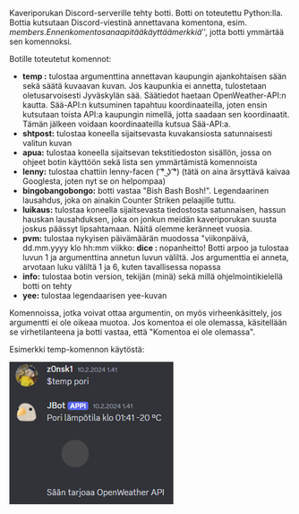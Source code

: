 Kaveriporukan Discord-serverille tehty botti. Botti on toteutettu Python:lla. Bottia kutsutaan Discord-viestinä annettavana komentona, esim. $members. Ennen komentosanaa pitää käyttää merkkiä '$', jotta botti ymmärtää sen komennoksi.  

Botille toteutetut komennot:  
- <strong>temp <kaupunki>:</strong> tulostaa argumenttina annettavan kaupungin ajankohtaisen sään sekä säätä kuvaavan kuvan. Jos kaupunkia ei annetta, tulostetaan oletusarvoisesti Jyväskylän sää. Säätiedot haetaan OpenWeather-API:n kautta. Sää-API:n kutsuminen tapahtuu koordinaateilla, joten ensin kutsutaan toista API:a kaupungin nimellä, jotta saadaan sen koordinaatit. Tämän jälkeen voidaan koordinaateilla kutsua Sää-API:a.
- <strong>shtpost:</strong> tulostaa koneella sijaitsevasta kuvakansiosta satunnaisesti valitun kuvan
- <strong>apua:</strong> tulostaa koneella sijaitsevan tekstitiedoston sisällön, jossa on ohjeet botin käyttöön sekä lista sen ymmärtämistä komennoista
- <strong>lenny:</strong> tulostaa chattiin lenny-facen ( ͡° ͜ʖ ͡°) (tätä on aina ärsyttävä kaivaa Googlesta, joten nyt se on helpompaa)
- <strong>bingobangobongo:</strong> botti vastaa "Bish Bash Bosh!". Legendaarinen lausahdus, joka on ainakin Counter Striken pelaajille tuttu.
- <strong>luikaus:</strong> tulostaa koneella sijaitsevasta tiedostosta satunnaisen, hassun hauskan lausahduksen, joka on  jonkun meidän kaveriporukan suusta joskus päässyt lipsahtamaan. Näitä olemme keränneet vuosia.
- <strong>pvm:</strong> tulostaa nykyisen päivämäärän muodossa "viikonpäivä, dd.mm.yyyy klo hh:mm viikko: <vknro>
<strong>dice <luku>: </strong> nopanheitto! Botti arpoo ja tulostaa luvun 1 ja argumenttina annetun luvun väliltä. Jos argumenttia ei anneta, arvotaan luku väliltä 1 ja 6, kuten tavallisessa nopassa
- <strong>info:</strong> tulostaa botin version, tekijän (minä) sekä millä ohjelmointikielellä botti on tehty
- <strong>yee:</strong> tulostaa legendaarisen yee-kuvan

Komennoissa, jotka voivat ottaa argumentin, on myös virheenkäsittely, jos argumentti ei ole oikeaa muotoa. Jos komentoa ei ole olemassa, käsitellään se virhetilanteena ja botti vastaa, että "Komentoa ei ole olemassa". 
  
Esimerkki temp-komennon käytöstä:  
  
![Esimerkkikuva temp-komennon käytöstä](/esimerkki.png)
